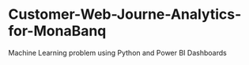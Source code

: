 # Customer-Web-Journe-Analytics-for-MonaBanq
Machine Learning problem using Python and Power BI Dashboards
